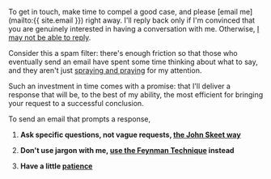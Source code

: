 <!-- > I consider it a good rule for letter-writing to leave unmentioned what the recipient already knows, and instead tell him something new.
>
> __Sigmund Freud__ -->

To get in touch, make time to compel a good case, and please [email me](mailto:{{ site.email }}) right away. I'll reply back only if I'm convinced that you are genuinely interested in having a conversation with me. Otherwise, [I may not be able to reply](/email).

Consider this a spam filter: there's enough friction so that those who eventually send an email have spent some time thinking about what to say, and they aren't just [spraying and praying](https://en.wikipedia.org/wiki/Spray_and_pray) for my attention.

Such an investment in time comes with a promise: that I'll deliver a response that will be, to the best of my ability, the most efficient for bringing your request to a successful conclusion.

To send an email that prompts a response,

1. __Ask specific questions, not vague requests, [the John Skeet way](https://codeblog.jonskeet.uk/2010/08/29/writing-the-perfect-question/)__

2. __Don't use jargon with me, [use the Feynman Technique](https://fs.blog/2012/04/learn-anything-faster-with-the-feynman-technique/) instead__

3. __Have a little [patience](https://www.brainpickings.org/2015/10/22/conversations-with-kafka-love-patience/)__
